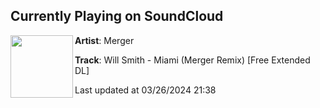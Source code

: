## Currently Playing on SoundCloud

[<img align="left" width="100" src="https://i1.sndcdn.com/artworks-1OYeHlfy9kv0A9U3-IDNTFA-t500x500.jpg">](https://soundcloud.com/merger-official/will-smith-miami-merger-remix-free-extended-dl?in=saxurn/sets/inflaton-field)

**Artist**: Merger 

**Track**: Will Smith - Miami (Merger Remix) [Free Extended DL]

Last updated at 03/26/2024 21:38
